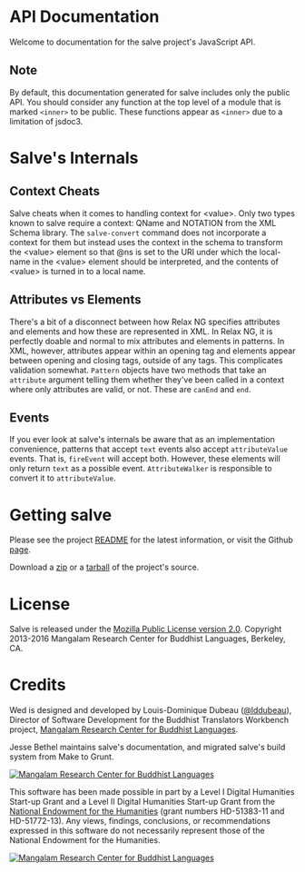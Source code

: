 # API Documentation

Welcome to documentation for the salve project's JavaScript API.

## Note

By default, this documentation generated for salve includes only the
public API. You should consider any function at the top level of a
module that is marked `<inner>` to be public. These functions appear
as `<inner>` due to a limitation of jsdoc3.

# Salve's Internals

## Context Cheats

Salve cheats when it comes to handling context for &lt;value>. Only
two types known to salve require a context: QName and NOTATION from
the XML Schema library. The ``salve-convert`` command does not
incorporate a context for them but instead uses the context in the
schema to transform the &lt;value> element so that @ns is set to the
URI under which the local-name in the &lt;value> element should be
interpreted, and the contents of &lt;value> is turned in to a local
name.

## Attributes vs Elements

There's a bit of a disconnect between how Relax NG specifies
attributes and elements and how these are represented in XML. In Relax
NG, it is perfectly doable and normal to mix attributes and elements
in patterns. In XML, however, attributes appear within an opening tag
and elements appear between opening and closing tags, outside of any
tags. This complicates validation somewhat. ``Pattern`` objects have
two methods that take an ``attribute`` argument telling them whether
they've been called in a context where only attributes are valid, or
not. These are ``canEnd`` and ``end``.

## Events

If you ever look at salve's internals be aware that as an
implementation convenience, patterns that accept ``text`` events also
accept ``attributeValue`` events. That is, ``fireEvent`` will accept
both. However, these elements will only return ``text`` as a possible
event. ``AttributeWalker`` is responsible to convert it to
``attributeValue``.

# Getting salve

Please see the project
[README](https://github.com/mangalam-research/salve/tree/develop#readme)
for the latest information, or visit the Github
[page](https://github.com/mangalam-research/salve/tree/develop).

Download a [zip](https://github.com/mangalam-research/salve/zipball/master)
or a [tarball](https://github.com/mangalam-research/salve/tarball/master)
of the project's source.

# License

Salve is released under the [Mozilla Public License version
2.0](http://www.mozilla.org/MPL/2.0/). Copyright 2013-2016 Mangalam
Research Center for Buddhist Languages, Berkeley, CA.

# Credits

Wed is designed and developed by Louis-Dominique Dubeau
([@lddubeau](https://github.com/lddubeau)), Director of Software
Development for the Buddhist Translators Workbench project,
[Mangalam Research Center for Buddhist Languages](
    http://www.mangalamresearch.org/).

Jesse Bethel maintains salve's documentation, and migrated salve's
build system from Make to Grunt.

[![Mangalam Research Center for Buddhist Languages][1]][2]

[1]: https://secure.gravatar.com/avatar/7fc4e7a64d9f789a90057e7737e39b2a
[2]: http://www.mangalamresearch.org/

This software has been made possible in part by a Level I Digital
Humanities Start-up Grant and a Level II Digital Humanities Start-up
Grant from the
[National Endowment for the Humanities](http://www.neh.gov) (grant
numbers HD-51383-11 and HD-51772-13). Any views, findings,
conclusions, or recommendations expressed in this software do not
necessarily represent those of the National Endowment for the
Humanities.

[![Mangalam Research Center for Buddhist Languages][3]][4]

[3]: http://www.neh.gov/files/neh_logo_horizontal_rgb.jpg
[4]: http://www.neh.gov/

<!---  LocalWords:  API jsdoc Github Mangalam Dubeau LocalWords
 -->
